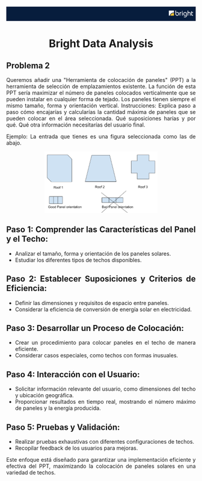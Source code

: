 ![header](https://github.com/Cora1218/Data_Analysis_Bright/blob/main/logo4.png) 

<div align="center">
  
# Bright Data Analysis 
</div>

## Problema 2
<div align="justify">
Queremos añadir una "Herramienta de colocación de paneles" (PPT) a la herramienta de selección de emplazamientos existente. La función de esta PPT sería maximizar el número de paneles colocados verticalmente que se pueden instalar en cualquier forma de tejado. Los paneles tienen siempre el mismo tamaño, forma y orientación vertical.
Instrucciones: Explica paso a paso cómo encajarías y calcularías la cantidad máxima de paneles que se pueden colocar en el área seleccionada. Qué suposiciones harías y por qué. Qué otra información necesitarías del usuario final.

Ejemplo: La entrada que tienes es una figura seleccionada como las de abajo.
</div>
<div align="center">
<img src="https://github.com/Cora1218/Data_Analysis_Bright/blob/main/shapes.png" width=300> 
</div>
<div align="justify">
  
## Paso 1: Comprender las Características del Panel y el Techo:
- Analizar el tamaño, forma y orientación de los paneles solares.
- Estudiar los diferentes tipos de techos disponibles.
  
## Paso 2: Establecer Suposiciones y Criterios de Eficiencia:
 - Definir las dimensiones y requisitos de espacio entre paneles.
 - Considerar la eficiencia de conversión de energía solar en electricidad.
  
## Paso 3: Desarrollar un Proceso de Colocación:
 - Crear un procedimiento para colocar paneles en el techo de manera eficiente.
 - Considerar casos especiales, como techos con formas inusuales.
  
## Paso 4: Interacción con el Usuario:
 - Solicitar información relevante del usuario, como dimensiones del techo y ubicación geográfica.
 - Proporcionar resultados en tiempo real, mostrando el número máximo de paneles y la energía producida.

## Paso 5: Pruebas y Validación:
 - Realizar pruebas exhaustivas con diferentes configuraciones de techos.
 - Recopilar feedback de los usuarios para mejoras.

Este enfoque está diseñado para garantizar una implementación eficiente y efectiva del PPT, maximizando la colocación de paneles solares en una variedad de techos.
</div>




